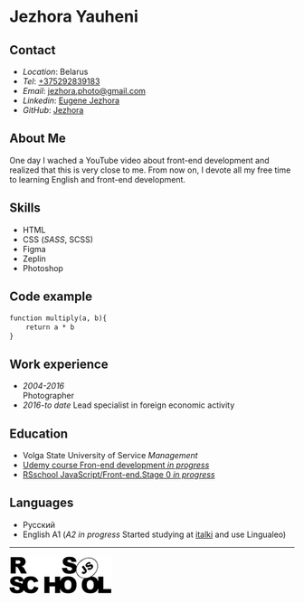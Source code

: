 # Jezhora Yauheni

## Contact
+ _Location_: Belarus
+ _Tel_: [+375292839183](tel:+375292839183)
+ _Email_: jezhora.photo@gmail.com
+ _Linkedin_: [Eugene Jezhora](htpps://linkedin.com/in/eugene-jezhora)
+ _GitHub_: [Jezhora](https://github.com/jezhora)

## About Me

One day I wached a YouTube video about front-end development and realized that this is very close to me. From now on, I devote all my free time to learning English and front-end development.

## Skills
+ HTML
+ CSS (_SASS_, SCSS)
+ Figma
+ Zeplin
+ Photoshop

## Code example

```
function multiply(a, b){
    return a * b
}
```

## Work experience

+ _2004-2016_  
Photographer
+ _2016-to date_ 
Lead specialist in foreign economic activity

## Education

+ Volga State University of Service _Management_
+ [Udemy course Fron-end development _in progress_](https://www.udemy.com/course/webdeveloper/)
+ [RSschool JavaScript/Front-end.Stage 0 _in progress_](https://rs.school/js-stage0/)

## Languages

+ Русский
+ English A1 (_A2 in progress_ Started studying at [italki](htpps://italki.com) and use Lingualeo)

***

[![RSschool](https://github.com/Jezhora/first/blob/main/img/rsschool-logo.jpg?raw=true)](https://rs.school/)
